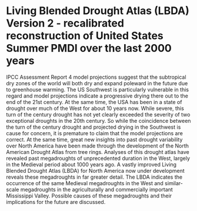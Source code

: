 # Living Blended Drought Atlas (LBDA) Version 2 - recalibrated reconstruction of United States Summer PMDI over the last 2000 years

IPCC Assessment Report 4 model projections suggest that the subtropical dry zones of the world will both dry and expand poleward in the future due to greenhouse warming. The US Southwest is particularly vulnerable in this regard and model projections indicate a progressive drying there out to the end of the 21st century. At the same time, the USA has been in a state of drought over much of the West for about 10 years now. While severe, this turn of the century drought has not yet clearly exceeded the severity of two exceptional droughts in the 20th century. So while the coincidence between the turn of the century drought and projected drying in the Southwest is cause for concern, it is premature to claim that the model projections are correct. At the same time, great new insights into past drought variability over North America have been made through the development of the North American Drought Atlas from tree rings. Analyses of this drought atlas have revealed past megadroughts of unprecedented duration in the West, largely in the Medieval period about 1000 years ago. A vastly improved Living Blended Drought Atlas (LBDA) for North America now under development reveals these megadroughts in far greater detail. The LBDA indicates the occurrence of the same Medieval megadroughts in the West and similar-scale megadroughts in the agriculturally and commercially important Mississippi Valley. Possible causes of these megadroughts and their implications for the future are discussed. 

